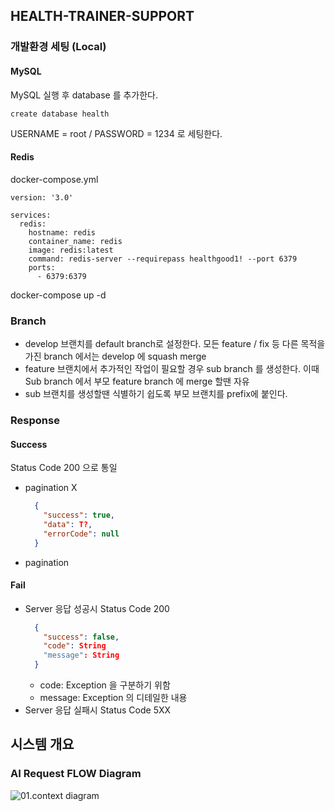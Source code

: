 ## HEALTH-TRAINER-SUPPORT

### 개발환경 세팅 (Local)
#### MySQL
MySQL 실행 후 database 를 추가한다.
```
create database health
```
USERNAME = root /
PASSWORD = 1234
로 세팅한다.
#### Redis
docker-compose.yml
```
version: '3.0'

services:
  redis:
    hostname: redis
    container_name: redis
    image: redis:latest
    command: redis-server --requirepass healthgood1! --port 6379
    ports:
      - 6379:6379
```
docker-compose up -d

### Branch
- develop 브랜치를 default branch로 설정한다. 모든 feature / fix 등 다른 목적을 가진 branch 에서는 develop 에 squash merge
- feature 브랜치에서 추가적인 작업이 필요할 경우 sub branch 를 생성한다. 이때 Sub branch 에서 부모 feature branch 에 merge 할땐 자유
- sub 브랜치를 생성할땐 식별하기 쉽도록 부모 브랜치를 prefix에 붙인다.

### Response
#### Success
Status Code 200 으로 통일
- pagination X
  ```json
    {
      "success": true,
      "data": T?,
      "errorCode": null
    }
  ```
- pagination

#### Fail
- Server 응답 성공시 Status Code 200
  ```json
    {
      "success": false,
      "code": String
      "message": String
    }
    ```
    - code: Exception 을 구분하기 위함
    - message: Exception 의 디테일한 내용
- Server 응답 실패시 Status Code 5XX

## 시스템 개요

### AI Request FLOW Diagram
![01.context diagram](./docs/ai.png)
